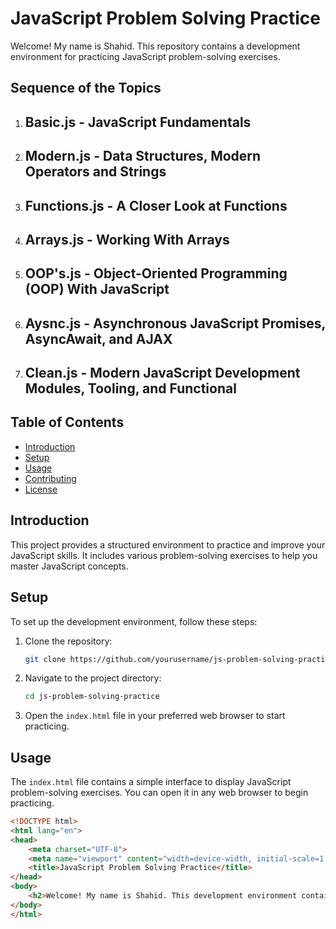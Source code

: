 # JavaScript Problem Solving Practice

Welcome! My name is Shahid. This repository contains a development environment for practicing JavaScript problem-solving exercises.

## Sequence of the Topics
1. ## Basic.js - JavaScript Fundamentals
2. ## Modern.js - Data Structures, Modern Operators and Strings
3. ## Functions.js - A Closer Look at Functions
4. ## Arrays.js - Working With Arrays
5. ## OOP's.js - Object-Oriented Programming (OOP) With JavaScript
6. ## Aysnc.js - Asynchronous JavaScript Promises, AsyncAwait, and AJAX
7. ## Clean.js - Modern JavaScript Development Modules, Tooling, and Functional

## Table of Contents
- [Introduction](#introduction)
- [Setup](#setup)
- [Usage](#usage)
- [Contributing](#contributing)
- [License](#license)


## Introduction

This project provides a structured environment to practice and improve your JavaScript skills. It includes various problem-solving exercises to help you master JavaScript concepts.

## Setup

To set up the development environment, follow these steps:

1. Clone the repository:
    ```bash
    git clone https://github.com/yourusername/js-problem-solving-practice.git
    ```

2. Navigate to the project directory:
    ```bash
    cd js-problem-solving-practice
    ```

3. Open the `index.html` file in your preferred web browser to start practicing.

## Usage

The `index.html` file contains a simple interface to display JavaScript problem-solving exercises. You can open it in any web browser to begin practicing.

```html
<!DOCTYPE html>
<html lang="en">
<head>
    <meta charset="UTF-8">
    <meta name="viewport" content="width=device-width, initial-scale=1.0">
    <title>JavaScript Problem Solving Practice</title>
</head>
<body>
    <h2>Welcome! My name is Shahid. This development environment contains JavaScript problem-solving exercises for practice.</h2>
</body>
</html>
